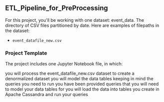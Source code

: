 
##  ETL_Pipeline_for_PreProcessing


For this project, you'll be working with one dataset: event_data. The directory of CSV files partitioned by date. Here are examples of filepaths  in the dataset:

- ```event_datafile_new.csv```



### Project Template

The project includes one Jupyter Notebook file, in which:

you will process the event_datafile_new.csv dataset to create a denormalized dataset
you will model the data tables keeping in mind the queries you need to run
you have been provided queries that you will need to model your data tables for
you will load the data into tables you create in Apache Cassandra and run your queries


